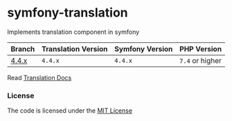 # symfony-translation
Implements translation component in symfony

| Branch     | Translation Version | Symfony Version | PHP Version     |
|------------|---------------------|-----------------|-----------------|
| [4.4.x][1] | `4.4.x`             | `4.4.x`         | `7.4` or higher |


Read [Translation Docs](https://symfony.com/doc/4.4/translation.html)

### License
The code is licensed under the [MIT License](https://github.com/habibun/symfony-translation/blob/master/LICENSE)

[1]: https://github.com/habibun/symfony-translation/tree/4.4.x
